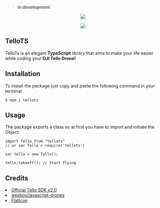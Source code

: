 > **in development**

<p align="center"><img src="https://i.imgur.com/QLX5ZyT.png"></p>
<p align="center"><img src="https://travis-ci.org/siokas/tellots.svg?branch=master"></p>

## TelloTS

TelloTs is an elegant **TypeScript** library that aims to make your life easier while coding your **DJI Tello Drone!**

## Installation

To install the package just copy and paste the following command in your terminal

```
$ npm i tellots
```

## Usage

The package exports a class so at first you have to import and initiate the Object.

```text
import Tello from "tellots"
// or var Tello = require('tellots')

var tello = new Tello();

tello.takeoff(); // Start flying
```

## Credits

<li>
<a href="https://dl-cdn.ryzerobotics.com/downloads/Tello/Tello%20SDK%202.0%20User%20Guide.pdf">Official Tello SDK v2.0</a>
</li>

<li>
<a href="https://github.com/wesbos/javascript-drones/tree/master/backend">wesbos/javascript-drones</a>
</li>

<li>
<a href="https://www.flaticon.com/">FlatIcon</a>
</li>
